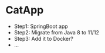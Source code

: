 # CatApp

- Step1: SpringBoot app
- Step2: Migrate from Java 8 to 11/12
- Step3: Add it to Docker?
- ...
